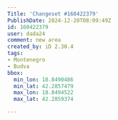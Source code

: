```yaml
---
Title: 'Changeset #160422379'
PublishDate: 2024-12-20T08:09:49Z
id: 160422379
user: dada24
comment: new area
created_by: iD 2.30.4
tags:
- Montenegro
- Budva
bbox:
  min_lon: 18.8490486
  min_lat: 42.2857479
  max_lon: 18.8494522
  max_lat: 42.2859374

---
```


